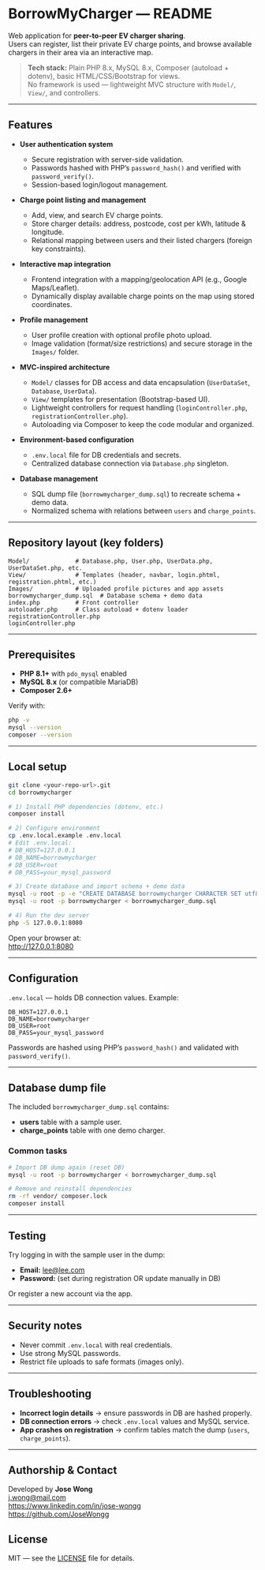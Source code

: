 # BorrowMyCharger — README

Web application for **peer-to-peer EV charger sharing**.  
Users can register, list their private EV charge points, and browse available chargers in their area via an interactive map.

> **Tech stack:** Plain PHP 8.x, MySQL 8.x, Composer (autoload + dotenv), basic HTML/CSS/Bootstrap for views.  
> No framework is used — lightweight MVC structure with `Model/`, `View/`, and controllers.

---

## Features

- **User authentication system**  
  - Secure registration with server-side validation.  
  - Passwords hashed with PHP’s `password_hash()` and verified with `password_verify()`.  
  - Session-based login/logout management.  

- **Charge point listing and management**  
  - Add, view, and search EV charge points.  
  - Store charger details: address, postcode, cost per kWh, latitude & longitude.  
  - Relational mapping between users and their listed chargers (foreign key constraints).  

- **Interactive map integration**  
  - Frontend integration with a mapping/geolocation API (e.g., Google Maps/Leaflet).  
  - Dynamically display available charge points on the map using stored coordinates.  

- **Profile management**  
  - User profile creation with optional profile photo upload.  
  - Image validation (format/size restrictions) and secure storage in the `Images/` folder.  

- **MVC-inspired architecture**  
  - `Model/` classes for DB access and data encapsulation (`UserDataSet`, `Database`, `UserData`).  
  - `View/` templates for presentation (Bootstrap-based UI).  
  - Lightweight controllers for request handling (`loginController.php`, `registrationController.php`).  
  - Autoloading via Composer to keep the code modular and organized.  

- **Environment-based configuration**  
  - `.env.local` file for DB credentials and secrets.  
  - Centralized database connection via `Database.php` singleton.  

- **Database management**  
  - SQL dump file (`borrowmycharger_dump.sql`) to recreate schema + demo data.  
  - Normalized schema with relations between `users` and `charge_points`.  

---

## Repository layout (key folders)

```
Model/             # Database.php, User.php, UserData.php, UserDataSet.php, etc.
View/              # Templates (header, navbar, login.phtml, registration.phtml, etc.)
Images/            # Uploaded profile pictures and app assets
borrowmycharger_dump.sql  # Database schema + demo data
index.php          # Front controller
autoloader.php     # Class autoload + dotenv loader
registrationController.php
loginController.php
```

---

## Prerequisites

- **PHP 8.1+** with `pdo_mysql` enabled  
- **MySQL 8.x** (or compatible MariaDB)  
- **Composer 2.6+**

Verify with:

```bash
php -v
mysql --version
composer --version
```

---

## Local setup

```bash
git clone <your-repo-url>.git
cd borrowmycharger

# 1) Install PHP dependencies (dotenv, etc.)
composer install

# 2) Configure environment
cp .env.local.example .env.local
# Edit .env.local:
# DB_HOST=127.0.0.1
# DB_NAME=borrowmycharger
# DB_USER=root
# DB_PASS=your_mysql_password

# 3) Create database and import schema + demo data
mysql -u root -p -e "CREATE DATABASE borrowmycharger CHARACTER SET utf8mb4 COLLATE utf8mb4_unicode_ci;"
mysql -u root -p borrowmycharger < borrowmycharger_dump.sql

# 4) Run the dev server
php -S 127.0.0.1:8080
```

Open your browser at:  
http://127.0.0.1:8080

---

## Configuration

`.env.local` — holds DB connection values. Example:

```env
DB_HOST=127.0.0.1
DB_NAME=borrowmycharger
DB_USER=root
DB_PASS=your_mysql_password
```

Passwords are hashed using PHP’s `password_hash()` and validated with `password_verify()`.

---

## Database dump file

The included `borrowmycharger_dump.sql` contains:

- **users** table with a sample user.  
- **charge_points** table with one demo charger.  

### Common tasks

```bash
# Import DB dump again (reset DB)
mysql -u root -p borrowmycharger < borrowmycharger_dump.sql

# Remove and reinstall dependencies
rm -rf vendor/ composer.lock
composer install
```

---

## Testing

Try logging in with the sample user in the dump:

- **Email:** lee@lee.com  
- **Password:** (set during registration OR update manually in DB)  

Or register a new account via the app.

---

## Security notes

- Never commit `.env.local` with real credentials.  
- Use strong MySQL passwords.  
- Restrict file uploads to safe formats (images only).  

---

## Troubleshooting

- **Incorrect login details** → ensure passwords in DB are hashed properly.  
- **DB connection errors** → check `.env.local` values and MySQL service.  
- **App crashes on registration** → confirm tables match the dump (`users`, `charge_points`).  

---

## Authorship & Contact
Developed by **Jose Wong**  
j.wong@mail.com  
https://www.linkedin.com/in/jose-wongg  
https://github.com/JoseWongg  

## License
MIT — see the [LICENSE](LICENSE) file for details.
